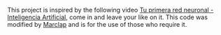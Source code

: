 This project is inspired by the following video [Tu primera red neuronal - Inteligencia Artificial](https://youtu.be/UNFFLJPW7KQ), come in and leave your like on it.
This code was modified by [Marclap](https://github.com/Marclap) and is for the use of those who require it.
